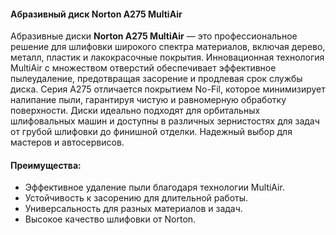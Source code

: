 #### Абразивный диск Norton A275 MultiAir

Абразивные диски **Norton A275 MultiAir** — это профессиональное решение для шлифовки широкого спектра материалов, включая дерево, металл, пластик и лакокрасочные покрытия. Инновационная технология MultiAir с множеством отверстий обеспечивает эффективное пылеудаление, предотвращая засорение и продлевая срок службы диска. Серия A275 отличается покрытием No-Fil, которое минимизирует налипание пыли, гарантируя чистую и равномерную обработку поверхности. Диски идеально подходят для орбитальных шлифовальных машин и доступны в различных зернистостях для задач от грубой шлифовки до финишной отделки. Надежный выбор для мастеров и автосервисов.

#### Преимущества:

- Эффективное удаление пыли благодаря технологии MultiAir.
- Устойчивость к засорению для длительной работы.
- Универсальность для разных материалов и задач.
- Высокое качество шлифовки от Norton.
